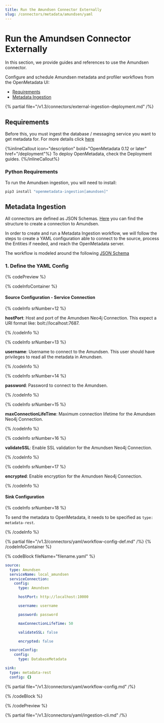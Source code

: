 ```yaml
---
title: Run the Amundsen Connector Externally
slug: /connectors/metadata/amundsen/yaml
---
```


# Run the Amundsen Connector Externally

In this section, we provide guides and references to use the Amundsen connector.

Configure and schedule Amundsen metadata and profiler workflows from the OpenMetadata UI:

- [Requirements](#requirements)
- [Metadata Ingestion](#metadata-ingestion)


{% partial file="/v1.3/connectors/external-ingestion-deployment.md" /%}

## Requirements

Before this, you must ingest the database / messaging service you want to get metadata for. 
For more details click [here](/connectors/metadata/amundsen#create-database-service)

{%inlineCallout icon="description" bold="OpenMetadata 0.12 or later" href="/deployment"%}
To deploy OpenMetadata, check the Deployment guides.
{%/inlineCallout%}

### Python Requirements

To run the Amundsen ingestion, you will need to install:

```bash
pip3 install "openmetadata-ingestion[amundsen]"
```

## Metadata Ingestion

All connectors are defined as JSON Schemas.
[Here](https://github.com/open-metadata/OpenMetadata/blob/main/openmetadata-spec/src/main/resources/json/schema/entity/services/connections/metadata/amundsenConnection.json)
you can find the structure to create a connection to Amundsen.

In order to create and run a Metadata Ingestion workflow, we will follow
the steps to create a YAML configuration able to connect to the source,
process the Entities if needed, and reach the OpenMetadata server.

The workflow is modeled around the following
[JSON Schema](https://github.com/open-metadata/OpenMetadata/blob/main/openmetadata-spec/src/main/resources/json/schema/metadataIngestion/workflow.json)

### 1. Define the YAML Config

{% codePreview %}

{% codeInfoContainer %}

#### Source Configuration - Service Connection

{% codeInfo srNumber=12 %}

**hostPort**: Host and port of the Amundsen Neo4j Connection. This expect a URI format like: bolt://localhost:7687.

{% /codeInfo %}

{% codeInfo srNumber=13 %}

**username**: Username to connect to the Amundsen. This user should have privileges to read all the metadata in Amundsen.

{% /codeInfo %}

{% codeInfo srNumber=14 %}

**password**: Password to connect to the Amundsen.

{% /codeInfo %}

{% codeInfo srNumber=15 %}

**maxConnectionLifeTime**: Maximum connection lifetime for the Amundsen Neo4j Connection.

{% /codeInfo %}

{% codeInfo srNumber=16 %}

**validateSSL**: Enable SSL validation for the Amundsen Neo4j Connection.

{% /codeInfo %}

{% codeInfo srNumber=17 %}

**encrypted**: Enable encryption for the Amundsen Neo4j Connection.

{% /codeInfo %}

#### Sink Configuration

{% codeInfo srNumber=18 %}

To send the metadata to OpenMetadata, it needs to be specified as `type: metadata-rest`.

{% /codeInfo %}

{% partial file="/v1.3/connectors/yaml/workflow-config-def.md" /%}
{% /codeInfoContainer %}

{% codeBlock fileName="filename.yaml" %}

```yaml
source:
  type: Amundsen
  serviceName: local_amundsen
  serviceConnection:
    config:
      type: Amundsen
```
```yaml {% srNumber=12 %}
      hostPort: http://localhost:10000
```
```yaml {% srNumber=13 %}
      username: username
```
```yaml {% srNumber=14 %}
      password: password
```
```yaml {% srNumber=15 %}
      maxConnectionLifeTime: 50
```
```yaml {% srNumber=16 %}
      validateSSL: false
```
```yaml {% srNumber=17 %}
      encrypted: false
```
```yaml
  sourceConfig:
    config:
      type: DatabaseMetadata
```
```yaml {% srNumber=18 %}
sink:
  type: metadata-rest
  config: {}
```

{% partial file="/v1.3/connectors/yaml/workflow-config.md" /%}

{% /codeBlock %}

{% /codePreview %}

{% partial file="/v1.3/connectors/yaml/ingestion-cli.md" /%}
